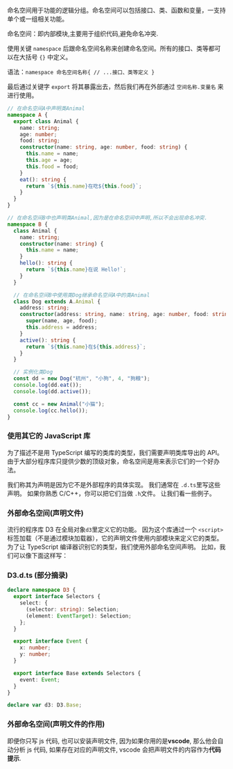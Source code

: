 命名空间用于功能的逻辑分组。命名空间可以包括接口、类、函数和变量，一支持单个或一组相关功能。

命名空间：即内部模块,主要用于组织代码,避免命名冲突.

使用关键 `namespace` 后跟命名空间名称来创建命名空间。所有的接口、类等都可以在大括号 `{}` 中定义。

语法：`namespace 命名空间名称{ // ...接口、类等定义 }`

最后通过关键字 `export` 将其暴露出去，然后我们再在外部通过 `空间名称.变量名` 来进行使用。

```ts
// 在命名空间A中声明类Animal
namespace A {
  export class Animal {
    name: string;
    age: number;
    food: string;
    constructor(name: string, age: number, food: string) {
      this.name = name;
      this.age = age;
      this.food = food;
    }
    eat(): string {
      return `${this.name}在吃${this.food}`;
    }
  }
}

// 在命名空间B中也声明类Animal,因为是在命名空间中声明,所以不会出现命名冲突.
namespace B {
  class Animal {
    name: string;
    constructor(name: string) {
      this.name = name;
    }
    hello(): string {
      return `${this.name}在说 Hello!`;
    }
  }

  // 在命名空间B中使用类Dog继承命名空间A中的类Animal
  class Dog extends A.Animal {
    address: string;
    constructor(address: string, name: string, age: number, food: string) {
      super(name, age, food);
      this.address = address;
    }
    active(): string {
      return `${this.name}在${this.address}`;
    }
  }

  // 实例化类Dog
  const dd = new Dog("杭州", "小狗", 4, "狗粮");
  console.log(dd.eat());
  console.log(dd.active());

  const cc = new Animal("小猫");
  console.log(cc.hello());
}
```

### 使用其它的 JavaScript 库

为了描述不是用 TypeScript 编写的类库的类型，我们需要声明类库导出的 API。 由于大部分程序库只提供少数的顶级对象，命名空间是用来表示它们的一个好办法。

我们称其为声明是因为它不是外部程序的具体实现。 我们通常在 `.d.ts`里写这些声明。 如果你熟悉 C/C++，你可以把它们当做 `.h`文件。 让我们看一些例子。

### 外部命名空间(声明文件)

流行的程序库 D3 在全局对象`d3`里定义它的功能。 因为这个库通过一个 `<script>`标签加载（不是通过模块加载器），它的声明文件使用内部模块来定义它的类型。 为了让 TypeScript 编译器识别它的类型，我们使用外部命名空间声明。 比如，我们可以像下面这样写：

### D3.d.ts (部分摘录)

```ts
declare namespace D3 {
  export interface Selectors {
    select: {
      (selector: string): Selection;
      (element: EventTarget): Selection;
    };
  }

  export interface Event {
    x: number;
    y: number;
  }

  export interface Base extends Selectors {
    event: Event;
  }
}

declare var d3: D3.Base;
```

### 外部命名空间(声明文件的作用)

即便你只写 js 代码, 也可以安装声明文件, 因为如果你用的是**vscode**, 那么他会自动分析 js 代码, 如果存在对应的声明文件, vscode 会把声明文件的内容作为**代码提示**.
